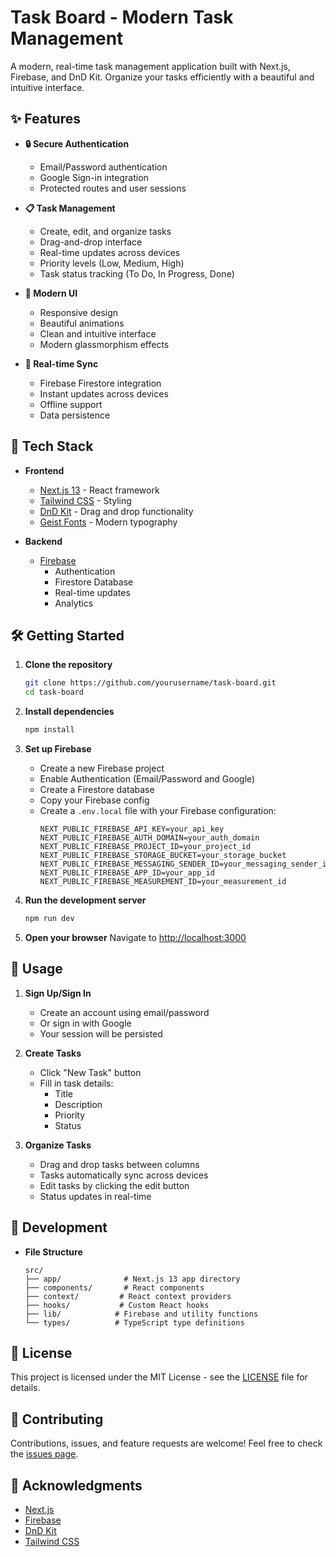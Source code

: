 # Task Board - Modern Task Management

A modern, real-time task management application built with Next.js, Firebase, and DnD Kit. Organize your tasks efficiently with a beautiful and intuitive interface.

## ✨ Features

- **🔒 Secure Authentication**
  - Email/Password authentication
  - Google Sign-in integration
  - Protected routes and user sessions

- **📋 Task Management**
  - Create, edit, and organize tasks
  - Drag-and-drop interface
  - Real-time updates across devices
  - Priority levels (Low, Medium, High)
  - Task status tracking (To Do, In Progress, Done)

- **💫 Modern UI**
  - Responsive design
  - Beautiful animations
  - Clean and intuitive interface
  - Modern glassmorphism effects

- **🔄 Real-time Sync**
  - Firebase Firestore integration
  - Instant updates across devices
  - Offline support
  - Data persistence

## 🚀 Tech Stack

- **Frontend**
  - [Next.js 13](https://nextjs.org/) - React framework
  - [Tailwind CSS](https://tailwindcss.com/) - Styling
  - [DnD Kit](https://dndkit.com/) - Drag and drop functionality
  - [Geist Fonts](https://vercel.com/font) - Modern typography

- **Backend**
  - [Firebase](https://firebase.google.com/)
    - Authentication
    - Firestore Database
    - Real-time updates
    - Analytics

## 🛠️ Getting Started

1. **Clone the repository**
   ```bash
   git clone https://github.com/yourusername/task-board.git
   cd task-board
   ```

2. **Install dependencies**
   ```bash
   npm install
   ```

3. **Set up Firebase**
   - Create a new Firebase project
   - Enable Authentication (Email/Password and Google)
   - Create a Firestore database
   - Copy your Firebase config
   - Create a `.env.local` file with your Firebase configuration:
     ```env
     NEXT_PUBLIC_FIREBASE_API_KEY=your_api_key
     NEXT_PUBLIC_FIREBASE_AUTH_DOMAIN=your_auth_domain
     NEXT_PUBLIC_FIREBASE_PROJECT_ID=your_project_id
     NEXT_PUBLIC_FIREBASE_STORAGE_BUCKET=your_storage_bucket
     NEXT_PUBLIC_FIREBASE_MESSAGING_SENDER_ID=your_messaging_sender_id
     NEXT_PUBLIC_FIREBASE_APP_ID=your_app_id
     NEXT_PUBLIC_FIREBASE_MEASUREMENT_ID=your_measurement_id
     ```

4. **Run the development server**
   ```bash
   npm run dev
   ```

5. **Open your browser**
   Navigate to [http://localhost:3000](http://localhost:3000)

## 📱 Usage

1. **Sign Up/Sign In**
   - Create an account using email/password
   - Or sign in with Google
   - Your session will be persisted

2. **Create Tasks**
   - Click "New Task" button
   - Fill in task details:
     - Title
     - Description
     - Priority
     - Status

3. **Organize Tasks**
   - Drag and drop tasks between columns
   - Tasks automatically sync across devices
   - Edit tasks by clicking the edit button
   - Status updates in real-time

## 🔨 Development

- **File Structure**
  ```
  src/
  ├── app/              # Next.js 13 app directory
  ├── components/       # React components
  ├── context/         # React context providers
  ├── hooks/           # Custom React hooks
  ├── lib/            # Firebase and utility functions
  └── types/          # TypeScript type definitions
  ```

## 📄 License

This project is licensed under the MIT License - see the [LICENSE](LICENSE) file for details.

## 🤝 Contributing

Contributions, issues, and feature requests are welcome! Feel free to check the [issues page](issues).

## 👏 Acknowledgments

- [Next.js](https://nextjs.org/)
- [Firebase](https://firebase.google.com/)
- [DnD Kit](https://dndkit.com/)
- [Tailwind CSS](https://tailwindcss.com/)
